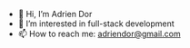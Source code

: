 - 👋 Hi, I’m Adrien Dor
- 👀 I’m interested in full-stack development
- 📫 How to reach me: adriendor@gmail.com

<!---
adidor/adidor is a ✨ special ✨ repository because its `README.md` (this file) appears on your GitHub profile.
You can click the Preview link to take a look at your changes.
--->
